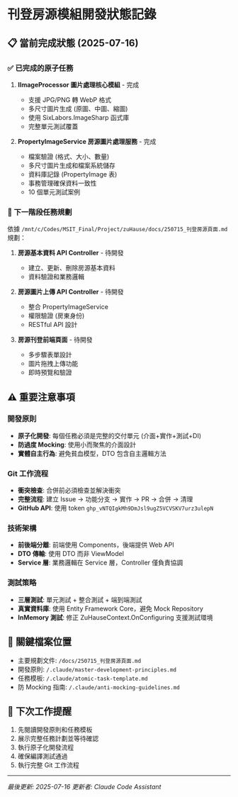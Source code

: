 # 刊登房源模組開發狀態記錄

## 📋 當前完成狀態 (2025-07-16)

### ✅ 已完成的原子任務
1. **IImageProcessor 圖片處理核心模組** - 完成
   - 支援 JPG/PNG 轉 WebP 格式
   - 多尺寸圖片生成 (原圖、中圖、縮圖)
   - 使用 SixLabors.ImageSharp 函式庫
   - 完整單元測試覆蓋

2. **PropertyImageService 房源圖片處理服務** - 完成
   - 檔案驗證 (格式、大小、數量)
   - 多尺寸圖片生成和檔案系統儲存
   - 資料庫記錄 (PropertyImage 表)
   - 事務管理確保資料一致性
   - 10 個單元測試案例

### 🔄 下一階段任務規劃
依據 `/mnt/c/Codes/MSIT_Final/Project/zuHause/docs/250715_刊登房源頁面.md` 規劃：

1. **房源基本資料 API Controller** - 待開發
   - 建立、更新、刪除房源基本資料
   - 資料驗證和業務邏輯
   
2. **房源圖片上傳 API Controller** - 待開發
   - 整合 PropertyImageService
   - 權限驗證 (房東身份)
   - RESTful API 設計

3. **房源刊登前端頁面** - 待開發
   - 多步驟表單設計
   - 圖片拖拽上傳功能
   - 即時預覽和驗證

## ⚠️ 重要注意事項

### 開發原則
- **原子化開發**: 每個任務必須是完整的交付單元 (介面+實作+測試+DI)
- **防過度 Mocking**: 使用小而聚焦的介面設計
- **實體自主行為**: 避免貧血模型，DTO 包含自主邏輯方法

### Git 工作流程
- **衝突檢查**: 合併前必須檢查並解決衝突
- **完整流程**: 建立 Issue → 功能分支 → 實作 → PR → 合併 → 清理
- **GitHub API**: 使用 token `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`

### 技術架構
- **前後端分離**: 前端使用 Components，後端提供 Web API
- **DTO 傳輸**: 使用 DTO 而非 ViewModel
- **Service 層**: 業務邏輯在 Service 層，Controller 僅負責協調

### 測試策略
- **三層測試**: 單元測試 + 整合測試 + 端到端測試
- **真實資料庫**: 使用 Entity Framework Core，避免 Mock Repository
- **InMemory 測試**: 修正 ZuHauseContext.OnConfiguring 支援測試環境

## 📁 關鍵檔案位置
- 主要規劃文件: `/docs/250715_刊登房源頁面.md`
- 開發原則: `/.claude/master-development-principles.md`
- 任務模板: `/.claude/atomic-task-template.md`
- 防 Mocking 指南: `/.claude/anti-mocking-guidelines.md`

## 🎯 下次工作提醒
1. 先閱讀開發原則和任務模板
2. 展示完整任務計劃並等待確認
3. 執行原子化開發流程
4. 確保編譯測試通過
5. 執行完整 Git 工作流程

---
*最後更新: 2025-07-16*
*更新者: Claude Code Assistant*